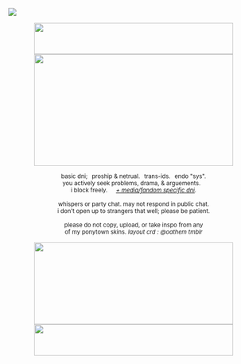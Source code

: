 ![](https://komarev.com/ghpvc/?username=zompyre&color=blue&label=Software+Instability&style=pixel)

<p align="center"> <img src="https://64.media.tumblr.com/8fed66af3fadf61cd550ee5677ac300b/52dd922a6bd2557f-66/s2048x3072/33b0843f49a66ebaebb62fdfd6a945c3d2343f16.pnj" width="400" height="63"/><br><img src="https://64.media.tumblr.com/1215bd0230caff1c701a5361656fb538/52dd922a6bd2557f-8b/s2048x3072/6c65438b642ae8a7eb24cf138412a857cb64ea20.pnj" width="400" height="225"/> </p>
<p align="center"> <sub> basic dni;⠀proship & netrual.⠀trans-ids.⠀endo "sys". <br> you actively seek problems, drama, & arguements.⠀<br> i block freely.⠀⠀<i><a href="https://rentry.co/goregvt">+ media/fandom specific dni</a>.</i> </sub> </p>
<p align="center"> <sub> whispers or party chat. may not respond in public chat. <br> i don't open up to strangers that well; please be patient. </sub> </p>
<p align="center"> <sub> please do not copy, upload, or take inspo from any <br> of my ponytown skins. <i>layout crd : @oathem tmblr</i> </sub> </p>
<p align="center"> <img src="https://64.media.tumblr.com/81724914678300897d0e522499e422b2/52dd922a6bd2557f-a5/s2048x3072/dfecc17d2272791d12deb6dfe63ae601f150c405.pnj" width="400" height="165"/> <br> <img src="https://64.media.tumblr.com/8f5462562dcb93f7987e501e635c3a00/52dd922a6bd2557f-05/s2048x3072/fd1e779f126f3270c0766feda02ce5cf499986e1.pnj" width="400" height="63"/> </p>
